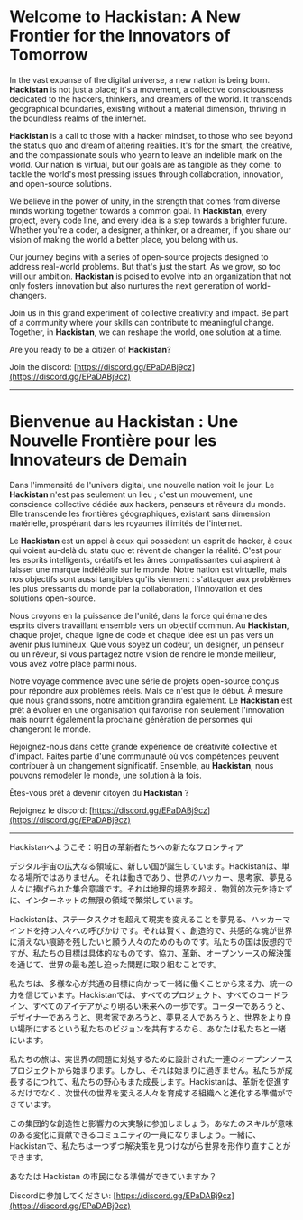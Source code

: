 # Welcome to Hackistan: A New Frontier for the Innovators of Tomorrow

In the vast expanse of the digital universe, a new nation is being born. **Hackistan** is not just a place; it's a movement, a collective consciousness dedicated to the hackers, thinkers, and dreamers of the world. It transcends geographical boundaries, existing without a material dimension, thriving in the boundless realms of the internet.

**Hackistan** is a call to those with a hacker mindset, to those who see beyond the status quo and dream of altering realities. It's for the smart, the creative, and the compassionate souls who yearn to leave an indelible mark on the world. Our nation is virtual, but our goals are as tangible as they come: to tackle the world's most pressing issues through collaboration, innovation, and open-source solutions.

We believe in the power of unity, in the strength that comes from diverse minds working together towards a common goal. In **Hackistan**, every project, every code line, and every idea is a step towards a brighter future. Whether you're a coder, a designer, a thinker, or a dreamer, if you share our vision of making the world a better place, you belong with us.

Our journey begins with a series of open-source projects designed to address real-world problems. But that's just the start. As we grow, so too will our ambition. **Hackistan** is poised to evolve into an organization that not only fosters innovation but also nurtures the next generation of world-changers.

Join us in this grand experiment of collective creativity and impact. Be part of a community where your skills can contribute to meaningful change. Together, in **Hackistan**, we can reshape the world, one solution at a time.

Are you ready to be a citizen of **Hackistan**?

Join the discord: [https://discord.gg/EPaDABj9cz](https://discord.gg/EPaDABj9cz)

---

# Bienvenue au Hackistan : Une Nouvelle Frontière pour les Innovateurs de Demain

Dans l'immensité de l'univers digital, une nouvelle nation voit le jour. Le **Hackistan** n'est pas seulement un lieu ; c'est un mouvement, une conscience collective dédiée aux hackers, penseurs et rêveurs du monde. Elle transcende les frontières géographiques, existant sans dimension matérielle, prospérant dans les royaumes illimités de l'internet.

Le **Hackistan** est un appel à ceux qui possèdent un esprit de hacker, à ceux qui voient au-delà du statu quo et rêvent de changer la réalité. C'est pour les esprits intelligents, créatifs et les âmes compatissantes qui aspirent à laisser une marque indélébile sur le monde. Notre nation est virtuelle, mais nos objectifs sont aussi tangibles qu'ils viennent : s'attaquer aux problèmes les plus pressants du monde par la collaboration, l'innovation et des solutions open-source.

Nous croyons en la puissance de l'unité, dans la force qui émane des esprits divers travaillant ensemble vers un objectif commun. Au **Hackistan**, chaque projet, chaque ligne de code et chaque idée est un pas vers un avenir plus lumineux. Que vous soyez un codeur, un designer, un penseur ou un rêveur, si vous partagez notre vision de rendre le monde meilleur, vous avez votre place parmi nous.

Notre voyage commence avec une série de projets open-source conçus pour répondre aux problèmes réels. Mais ce n'est que le début. À mesure que nous grandissons, notre ambition grandira également. Le **Hackistan** est prêt à évoluer en une organisation qui favorise non seulement l'innovation mais nourrit également la prochaine génération de personnes qui changeront le monde.

Rejoignez-nous dans cette grande expérience de créativité collective et d'impact. Faites partie d'une communauté où vos compétences peuvent contribuer à un changement significatif. Ensemble, au **Hackistan**, nous pouvons remodeler le monde, une solution à la fois.

Êtes-vous prêt à devenir citoyen du **Hackistan** ?

Rejoignez le discord: [https://discord.gg/EPaDABj9cz](https://discord.gg/EPaDABj9cz)

---

Hackistanへようこそ：明日の革新者たちへの新たなフロンティア

デジタル宇宙の広大なる領域に、新しい国が誕生しています。Hackistanは、単なる場所ではありません。それは動きであり、世界のハッカー、思考家、夢見る人々に捧げられた集合意識です。それは地理的境界を超え、物質的次元を持たずに、インターネットの無限の領域で繁栄しています。

Hackistanは、ステータスクオを超えて現実を変えることを夢見る、ハッカーマインドを持つ人々への呼びかけです。それは賢く、創造的で、共感的な魂が世界に消えない痕跡を残したいと願う人々のためのものです。私たちの国は仮想的ですが、私たちの目標は具体的なものです。協力、革新、オープンソースの解決策を通じて、世界の最も差し迫った問題に取り組むことです。

私たちは、多様な心が共通の目標に向かって一緒に働くことから来る力、統一の力を信じています。Hackistanでは、すべてのプロジェクト、すべてのコードライン、すべてのアイデアがより明るい未来への一歩です。コーダーであろうと、デザイナーであろうと、思考家であろうと、夢見る人であろうと、世界をより良い場所にするという私たちのビジョンを共有するなら、あなたは私たちと一緒にいます。

私たちの旅は、実世界の問題に対処するために設計された一連のオープンソースプロジェクトから始まります。しかし、それは始まりに過ぎません。私たちが成長するにつれて、私たちの野心もまた成長します。Hackistanは、革新を促進するだけでなく、次世代の世界を変える人々を育成する組織へと進化する準備ができています。

この集団的な創造性と影響力の大実験に参加しましょう。あなたのスキルが意味のある変化に貢献できるコミュニティの一員になりましょう。一緒に、Hackistanで、私たちは一つずつ解決策を見つけながら世界を形作り直すことができます。

あなたは Hackistan の市民になる準備ができていますか？

Discordに参加してください: [https://discord.gg/EPaDABj9cz](https://discord.gg/EPaDABj9cz)
